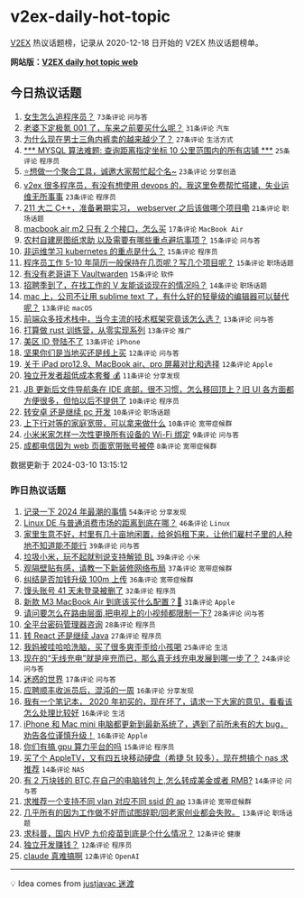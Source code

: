 # v2ex-daily-hot-topic

[V2EX](https://www.v2ex.com/) 热议话题榜，记录从 2020-12-18 日开始的 V2EX 热议话题榜单。

**网站版：[V2EX daily hot topic web](https://boojack.github.io/v2ex-daily-hot-topic-web/)**

## 今日热议话题

<!-- TODAY BEGIN -->

1. [女生怎么追程序员？](https://www.v2ex.com/t/1022288) `73条评论` `问与答`
1. [老婆下定极氪 001 了，车来之前要买什么呢？](https://www.v2ex.com/t/1022296) `31条评论` `汽车`
1. [为什么现在男士三角内裤卖的越来越少了？](https://www.v2ex.com/t/1022258) `27条评论` `生活方式`
1. [*** MYSQL 算法难题: 查询距离指定坐标 10 公里范围内的所有店铺 ***](https://www.v2ex.com/t/1022313) `25条评论` `程序员`
1. [⭐️想做一个聚合工具，诚邀大家帮忙起个名~](https://www.v2ex.com/t/1022309) `23条评论` `分享创造`
1. [v2ex 很多程序员，有没有想使用 devops 的，我这里免费帮忙搭建，失业运维无所事事](https://www.v2ex.com/t/1022274) `23条评论` `程序员`
1. [211 大二 C++，准备暑期实习， webserver 之后该做哪个项目嘞](https://www.v2ex.com/t/1022283) `21条评论` `职场话题`
1. [macbook air m2 只有 2 个接口，怎么买](https://www.v2ex.com/t/1022320) `17条评论` `MacBook Air`
1. [农村自建房图纸求助 以及需要有哪些重点避坑事项？](https://www.v2ex.com/t/1022306) `15条评论` `问与答`
1. [非运维学习 kubernetes 的重点是什么？](https://www.v2ex.com/t/1022305) `15条评论` `程序员`
1. [程序员工作 5-10 年简历一般保持在几页呢？写几个项目呢？](https://www.v2ex.com/t/1022280) `15条评论` `职场话题`
1. [有没有老哥讲下 Vaultwarden](https://www.v2ex.com/t/1022250) `15条评论` `软件`
1. [招聘季到了，在找工作的 V 友能谈谈现在的情况吗？](https://www.v2ex.com/t/1022300) `14条评论` `职场话题`
1. [mac 上，公司不让用 sublime text 了，有什么好的轻量级的编辑器可以替代呢？](https://www.v2ex.com/t/1022293) `13条评论` `macOS`
1. [前端众多技术栈中，当今主流的技术框架究竟该怎么选？](https://www.v2ex.com/t/1022253) `13条评论` `问与答`
1. [打算做 rust 训练营，从零实现系列](https://www.v2ex.com/t/1022234) `13条评论` `推广`
1. [美区 ID 登陆不了](https://www.v2ex.com/t/1022217) `13条评论` `iPhone`
1. [坚果你们是当地买还是线上买](https://www.v2ex.com/t/1022273) `12条评论` `问与答`
1. [关于 iPad pro12.9、MacBook air、pro 屏幕对比和选择](https://www.v2ex.com/t/1022265) `12条评论` `Apple`
1. [独立开发者超低成本套餐 💰](https://www.v2ex.com/t/1022290) `11条评论` `分享发现`
1. [JB 更新后文件导航条在 IDE 底部，很不习惯，怎么移回顶上？旧 UI 各方面都方便很多，但怕以后不提供了](https://www.v2ex.com/t/1022334) `10条评论` `程序员`
1. [转安卓 还是继续 pc 开发](https://www.v2ex.com/t/1022239) `10条评论` `职场话题`
1. [上下行对等的家庭宽带，可以拿来做什么](https://www.v2ex.com/t/1022224) `10条评论` `宽带症候群`
1. [小米米家怎样一次性更换所有设备的 Wi-Fi 绑定](https://www.v2ex.com/t/1022272) `9条评论` `问与答`
1. [成都电信因为 web 页面宽带账号被停](https://www.v2ex.com/t/1022299) `8条评论` `宽带症候群`

数据更新于 2024-03-10 13:15:12

<!-- TODAY END -->

### 昨日热议话题

<!-- YESTERDAY BEGIN -->

1. [记录一下 2024 年最潮的事情](https://www.v2ex.com/t/1022020) `54条评论` `分享发现`
1. [Linux DE 与普通消费市场的距离到底在哪？](https://www.v2ex.com/t/1022136) `46条评论` `Linux`
1. [家里生意不好，村里有几十亩地闲置，给爸妈租下来，让他们雇村子里的人种地不知道能不能行](https://www.v2ex.com/t/1022116) `39条评论` `问与答`
1. [垃圾小米，玩不起就别说支持解锁 BL](https://www.v2ex.com/t/1022122) `39条评论` `小米`
1. [观隔壁贴有感，请教一下新装修网络布局](https://www.v2ex.com/t/1022050) `37条评论` `宽带症候群`
1. [纠结是否加钱升级 100m 上传](https://www.v2ex.com/t/1022067) `36条评论` `宽带症候群`
1. [馒头账号 41 天未登录被删了](https://www.v2ex.com/t/1022147) `32条评论` `程序员`
1. [新款 M3 MacBook Air 到底该买什么配置？🤔](https://www.v2ex.com/t/1022157) `31条评论` `Apple`
1. [请问要怎么在路由层面,把电视上的小视频都限制一下?](https://www.v2ex.com/t/1022115) `28条评论` `问与答`
1. [全平台密码管理器咨询](https://www.v2ex.com/t/1022177) `28条评论` `程序员`
1. [转 React 还是继续 Java](https://www.v2ex.com/t/1022097) `27条评论` `程序员`
1. [我妈被哇哈哈洗脑，买了很多爽歪歪给小孩喝](https://www.v2ex.com/t/1022189) `25条评论` `生活`
1. [现在的“无线充电”就是座充而已，那么真无线充电发展到哪一步了？](https://www.v2ex.com/t/1022099) `24条评论` `问与答`
1. [迷惑的世界](https://www.v2ex.com/t/1022062) `17条评论` `问与答`
1. [应聘顺丰收派员后，混沌的一周](https://www.v2ex.com/t/1022186) `16条评论` `分享发现`
1. [我有一个笔记本， 2020 年初买的，现在坏了，请求一下大家的意见，看看该怎么处理比较好](https://www.v2ex.com/t/1022109) `16条评论` `生活`
1. [iPhone 和 Mac mini 电脑都更新到最新系统了，遇到了前所未有的大 bug，劝告各位谨慎升级！](https://www.v2ex.com/t/1022106) `16条评论` `Apple`
1. [你们有搞 gpu 算力平台的吗](https://www.v2ex.com/t/1022098) `15条评论` `程序员`
1. [买了个 AppleTV，又有四五块移动硬盘（希捷 5t 较多），现在想搞个 nas 求推荐](https://www.v2ex.com/t/1022183) `14条评论` `NAS`
1. [有 2 万块钱的 BTC,在自己的电脑钱包上,怎么转成美金或者 RMB?](https://www.v2ex.com/t/1022146) `14条评论` `问与答`
1. [求推荐一个支持不同 vlan 对应不同 ssid 的 ap](https://www.v2ex.com/t/1022111) `13条评论` `宽带症候群`
1. [几乎所有的因为工作做不好而试图辞职/回老家创业都会失败。](https://www.v2ex.com/t/1022041) `13条评论` `职场话题`
1. [求科普，国内 HVP 九价疫苗到底是个什么情况？](https://www.v2ex.com/t/1022164) `12条评论` `健康`
1. [独立开发赚钱？](https://www.v2ex.com/t/1022135) `12条评论` `程序员`
1. [claude 真难搞啊](https://www.v2ex.com/t/1022084) `12条评论` `OpenAI`

<!-- YESTERDAY END -->

---

💡 Idea comes from [justjavac 迷渡](https://github.com/justjavac/)
